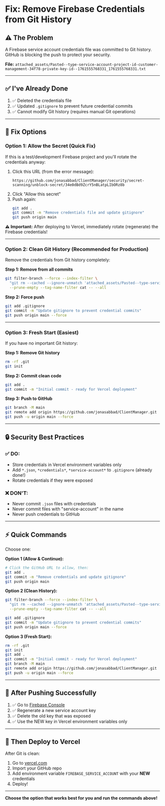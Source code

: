 # Fix: Remove Firebase Credentials from Git History

## ⚠️ The Problem

A Firebase service account credentials file was committed to Git history. GitHub is blocking the push to protect your security.

**File:** `attached_assets/Pasted--type-service-account-project-id-customer-management-34f78-private-key-id--1761555768331_1761555768331.txt`

---

## ✅ I've Already Done

1. ✅ Deleted the credentials file
2. ✅ Updated `.gitignore` to prevent future credential commits
3. ✅ Cannot modify Git history (requires manual Git operations)

---

## 🔧 Fix Options

### Option 1: Allow the Secret (Quick Fix)

If this is a test/development Firebase project and you'll rotate the credentials anyway:

1. Click this URL (from the error message):
   ```
   https://github.com/jonasabbad/ClientManager/security/secret-scanning/unblock-secret/34e0dBd9ZcrY5nBLatpLIbORz8b
   ```
2. Click "Allow this secret"
3. Push again:
   ```bash
   git add .
   git commit -m "Remove credentials file and update gitignore"
   git push origin main
   ```

**⚠️ Important:** After deploying to Vercel, immediately rotate (regenerate) the Firebase credentials!

---

### Option 2: Clean Git History (Recommended for Production)

Remove the credentials from Git history completely:

**Step 1: Remove from all commits**
```bash
git filter-branch --force --index-filter \
  "git rm --cached --ignore-unmatch 'attached_assets/Pasted--type-service-account-project-id-customer-management-34f78-private-key-id--1761555768331_1761555768331.txt'" \
  --prune-empty --tag-name-filter cat -- --all
```

**Step 2: Force push**
```bash
git add .gitignore
git commit -m "Update gitignore to prevent credential commits"
git push origin main --force
```

---

### Option 3: Fresh Start (Easiest)

If you have no important Git history:

**Step 1: Remove Git history**
```bash
rm -rf .git
git init
```

**Step 2: Commit clean code**
```bash
git add .
git commit -m "Initial commit - ready for Vercel deployment"
```

**Step 3: Push to GitHub**
```bash
git branch -M main
git remote add origin https://github.com/jonasabbad/ClientManager.git
git push -u origin main --force
```

---

## 🔒 Security Best Practices

### ✅ DO:
- Store credentials in Vercel environment variables only
- Add `*.json`, `*credentials*`, `*service-account*` to `.gitignore` (already done!)
- Rotate credentials if they were exposed

### ❌ DON'T:
- Never commit `.json` files with credentials
- Never commit files with "service-account" in the name
- Never push credentials to GitHub

---

## ⚡ Quick Commands

Choose one:

**Option 1 (Allow & Continue):**
```bash
# Click the GitHub URL to allow, then:
git add .
git commit -m "Remove credentials and update gitignore"
git push origin main
```

**Option 2 (Clean History):**
```bash
git filter-branch --force --index-filter \
  "git rm --cached --ignore-unmatch 'attached_assets/Pasted--type-service-account-project-id-customer-management-34f78-private-key-id--1761555768331_1761555768331.txt'" \
  --prune-empty --tag-name-filter cat -- --all

git add .gitignore
git commit -m "Update gitignore to prevent credential commits"
git push origin main --force
```

**Option 3 (Fresh Start):**
```bash
rm -rf .git
git init
git add .
git commit -m "Initial commit - ready for Vercel deployment"
git branch -M main
git remote add origin https://github.com/jonasabbad/ClientManager.git
git push -u origin main --force
```

---

## 📝 After Pushing Successfully

1. ✅ Go to [Firebase Console](https://console.firebase.google.com/)
2. ✅ Regenerate a new service account key
3. ✅ Delete the old key that was exposed
4. ✅ Use the NEW key in Vercel environment variables only

---

## 🚀 Then Deploy to Vercel

After Git is clean:

1. Go to [vercel.com](https://vercel.com)
2. Import your GitHub repo
3. Add environment variable `FIREBASE_SERVICE_ACCOUNT` with your **NEW** credentials
4. Deploy!

---

**Choose the option that works best for you and run the commands above!**
